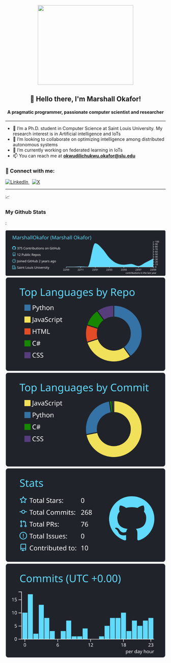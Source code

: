 <p align="center">
  <img src="https://user-images.githubusercontent.com/37137713/128654147-fd2f1a93-fdd5-4a84-a1a6-d618265823b3.gif" width="300" height="250">
</p>

<h2 align="center">👋 Hello there, I'm Marshall Okafor!</h2>

<h4 align="center">A pragmatic programmer, passionate computer scientist and researcher</h4>

---

- 🔭 I’m a Ph.D. student in Computer Science at Saint Louis University. My research interest is in Artificial intelligence and IoTs
- 👯 I’m looking to collaborate on optimizing intelligence among distributed autonomous systems
- 🌱 I’m currently working on federated learning in IoTs
- 📫 You can reach me at **okwudilichukwu.okafor@slu.edu**

<h3 align="left">🔗 Connect with me:</h3>
<p>
  <a href="https://www.linkedin.com/in/marshall-okafor-7253b5106" target="blank">
    <img src="https://upload.wikimedia.org/wikipedia/commons/c/ca/LinkedIn_logo_initials.png" alt="LinkedIn" height="40" width="40"/> 
  </a>
  &nbsp;
  <a href="https://www.twitter.com/MarshallOkafor" target="blank">
    <img src="https://freelogopng.com/images/all_img/1690643591twitter-x-logo-png.png" alt="X" height="40" width="40"/>
  </a>
</p>

---

<summary>📈 <h3>My Github Stats</h3>:</summary>

[![](https://raw.githubusercontent.com/MarshallOkafor/marshallokafor/master/profile-summary-card-output/react/0-profile-details.svg)](https://github.com/vn7n24fzkq/github-profile-summary-cards)
[![](https://raw.githubusercontent.com/MarshallOkafor/marshallokafor/master/profile-summary-card-output/react/1-repos-per-language.svg)](https://github.com/vn7n24fzkq/github-profile-summary-cards) [![](https://raw.githubusercontent.com/MarshallOkafor/marshallokafor/master/profile-summary-card-output/react/2-most-commit-language.svg)](https://github.com/vn7n24fzkq/github-profile-summary-cards)
[![](https://raw.githubusercontent.com/MarshallOkafor/marshallokafor/master/profile-summary-card-output/react/3-stats.svg)](https://github.com/vn7n24fzkq/github-profile-summary-cards) [![](https://raw.githubusercontent.com/MarshallOkafor/marshallokafor/master/profile-summary-card-output/react/4-productive-time.svg)](https://github.com/vn7n24fzkq/github-profile-summary-cards)
